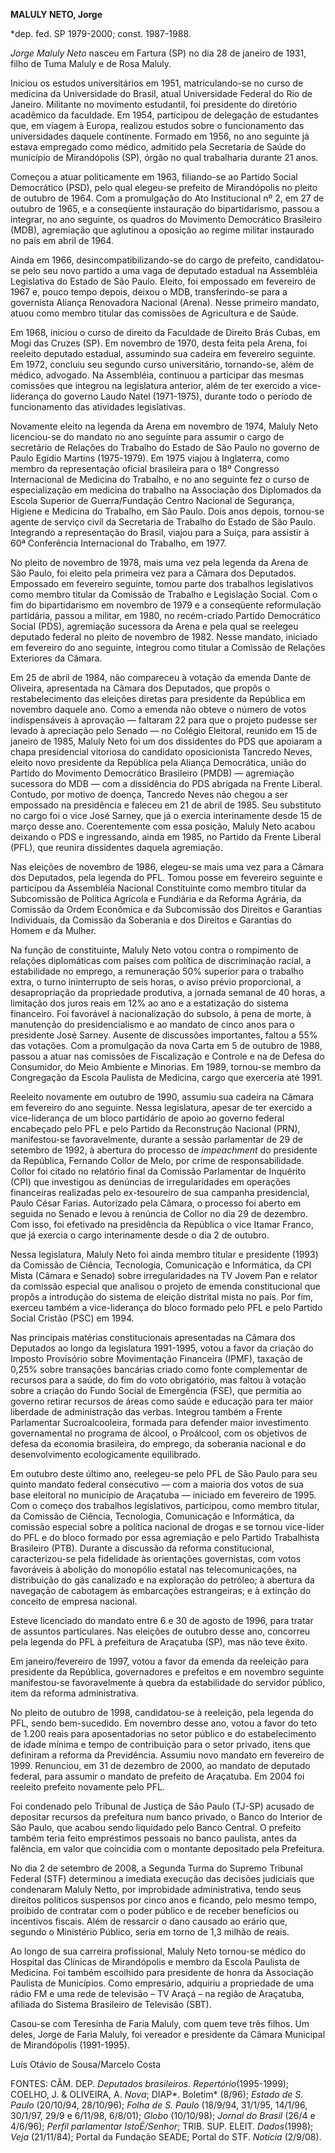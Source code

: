 **MALULY NETO, Jorge**

\*dep. fed. SP 1979-2000; const. 1987-1988.

*Jorge Maluly Neto* nasceu em Fartura (SP) no dia 28 de janeiro de 1931,
filho de Tuma Maluly e de Rosa Maluly.

Iniciou os estudos universitários em 1951, matriculando-se no curso de
medicina da Universidade do Brasil, atual Universidade Federal do Rio de
Janeiro. Militante no movimento estudantil, foi presidente do diretório
acadêmico da faculdade. Em 1954, participou de delegação de estudantes
que, em viagem à Europa, realizou estudos sobre o funcionamento das
universidades daquele continente. Formado em 1956, no ano seguinte já
estava empregado como médico, admitido pela Secretaria de Saúde do
município de Mirandópolis (SP), órgão no qual trabalharia durante 21
anos.

Começou a atuar politicamente em 1963, filiando-se ao Partido Social
Democrático (PSD), pelo qual elegeu-se prefeito de Mirandópolis no
pleito de outubro de 1964. Com a promulgação do Ato Institucional nº 2,
em 27 de outubro de 1965, e a conseqüente instauração do bipartidarismo,
passou a integrar, no ano seguinte, os quadros do Movimento Democrático
Brasileiro (MDB), agremiação que aglutinou a oposição ao regime militar
instaurado no país em abril de 1964.

Ainda em 1966, desincompatibilizando-se do cargo de prefeito,
candidatou-se pelo seu novo partido a uma vaga de deputado estadual na
Assembléia Legislativa do Estado de São Paulo. Eleito, foi empossado em
fevereiro de 1967 e, pouco tempo depois, deixou o MDB, transferindo-se
para a governista Aliança Renovadora Nacional (Arena). Nesse primeiro
mandato, atuou como membro titular das comissões de Agricultura e de
Saúde.

Em 1968, iniciou o curso de direito da Faculdade de Direito Brás Cubas,
em Mogi das Cruzes (SP). Em novembro de 1970, desta feita pela Arena,
foi reeleito deputado estadual, assumindo sua cadeira em fevereiro
seguinte. Em 1972, concluiu seu segundo curso universitário,
tornando-se, além de médico, advogado. Na Assembléia, continuou a
participar das mesmas comissões que integrou na legislatura anterior,
além de ter exercido a vice-liderança do governo Laudo Natel
(1971-1975), durante todo o período de funcionamento das atividades
legislativas.

Novamente eleito na legenda da Arena em novembro de 1974, Maluly Neto
licenciou-se do mandato no ano seguinte para assumir o cargo de
secretário de Relações do Trabalho do Estado de São Paulo no governo de
Paulo Egídio Martins (1975-1979). Em 1975 viajou à Inglaterra, como
membro da representação oficial brasileira para o 18º Congresso
Internacional de Medicina do Trabalho, e no ano seguinte fez o curso de
especialização em medicina do trabalho na Associação dos Diplomados da
Escola Superior de Guerra/Fundação Centro Nacional de Segurança, Higiene
e Medicina do Trabalho, em São Paulo. Dois anos depois, tornou-se agente
de serviço civil da Secretaria de Trabalho do Estado de São Paulo.
Integrando a representação do Brasil, viajou para a Suíça, para assistir
à 60ª Conferência Internacional do Trabalho, em 1977.

No pleito de novembro de 1978, mais uma vez pela legenda da Arena de São
Paulo, foi eleito pela primeira vez para a Câmara dos Deputados.
Empossado em fevereiro seguinte, tomou parte dos trabalhos legislativos
como membro titular da Comissão de Trabalho e Legislação Social. Com o
fim do bipartidarismo em novembro de 1979 e a conseqüente reformulação
partidária, passou a militar, em 1980, no recém-criado Partido
Democrático Social (PDS), agremiação sucessora da Arena e pela qual se
reelegeu deputado federal no pleito de novembro de 1982. Nesse mandato,
iniciado em fevereiro do ano seguinte, integrou como titular a Comissão
de Relações Exteriores da Câmara.

Em 25 de abril de 1984, não compareceu à votação da emenda Dante de
Oliveira, apresentada na Câmara dos Deputados, que propôs o
restabelecimento das eleições diretas para presidente da República em
novembro daquele ano. Como a emenda não obteve o número de votos
indispensáveis à aprovação — faltaram 22 para que o projeto pudesse ser
levado à apreciação pelo Senado — no Colégio Eleitoral, reunido em 15 de
janeiro de 1985, Maluly Neto foi um dos dissidentes do PDS que apoiaram
a chapa presidencial vitoriosa do candidato oposicionista Tancredo
Neves, eleito novo presidente da República pela Aliança Democrática,
união do Partido do Movimento Democrático Brasileiro (PMDB) — agremiação
sucessora do MDB — com a dissidência do PDS abrigada na Frente Liberal.
Contudo, por motivo de doença, Tancredo Neves não chegou a ser empossado
na presidência e faleceu em 21 de abril de 1985. Seu substituto no cargo
foi o vice José Sarney, que já o exercia interinamente desde 15 de março
desse ano. Coerentemente com essa posição, Maluly Neto acabou deixando o
PDS e ingressando, ainda em 1985, no Partido da Frente Liberal (PFL),
que reunira dissidentes daquela agremiação.

Nas eleições de novembro de 1986, elegeu-se mais uma vez para a Câmara
dos Deputados, pela legenda do PFL. Tomou posse em fevereiro seguinte e
participou da Assembléia Nacional Constituinte como membro titular da
Subcomissão de Política Agrícola e Fundiária e da Reforma Agrária, da
Comissão da Ordem Econômica e da Subcomissão dos Direitos e Garantias
Individuais, da Comissão da Soberania e dos Direitos e Garantias do
Homem e da Mulher.

Na função de constituinte, Maluly Neto votou contra o rompimento de
relações diplomáticas com países com política de discriminação racial, a
estabilidade no emprego, a remuneração 50% superior para o trabalho
extra, o turno ininterrupto de seis horas, o aviso prévio proporcional,
a desapropriação da propriedade produtiva, a jornada semanal de 40
horas, a limitação dos juros reais em 12% ao ano e a estatização do
sistema financeiro. Foi favorável à nacionalização do subsolo, à pena de
morte, à manutenção do presidencialismo e ao mandato de cinco anos para
o presidente José Sarney. Ausente de discussões importantes, faltou a
55% das votações. Com a promulgação da nova Carta em 5 de outubro de
1988, passou a atuar nas comissões de Fiscalização e Controle e na de
Defesa do Consumidor, do Meio Ambiente e Minorias. Em 1989, tornou-se
membro da Congregação da Escola Paulista de Medicina, cargo que
exerceria até 1991.

Reeleito novamente em outubro de 1990, assumiu sua cadeira na Câmara em
fevereiro do ano seguinte. Nessa legislatura, apesar de ter exercido a
vice-liderança de um bloco partidário de apoio ao governo federal
encabeçado pelo PFL e pelo Partido da Reconstrução Nacional (PRN),
manifestou-se favoravelmente, durante a sessão parlamentar de 29 de
setembro de 1992, à abertura do processo de *impeachment* do presidente
da República, Fernando Collor de Melo, por crime de responsabilidade.
Collor foi citado no relatório final da Comissão Parlamentar de
Inquérito (CPI) que investigou as denúncias de irregularidades em
operações financeiras realizadas pelo ex-tesoureiro de sua campanha
presidencial, Paulo César Farias. Autorizado pela Câmara, o processo foi
aberto em seguida no Senado e levou à renúncia de Collor no dia 29 de
dezembro. Com isso, foi efetivado na presidência da República o vice
Itamar Franco, que já exercia o cargo interinamente desde o dia 2 de
outubro.

Nessa legislatura, Maluly Neto foi ainda membro titular e presidente
(1993) da Comissão de Ciência, Tecnologia, Comunicação e Informática, da
CPI Mista (Câmara e Senado) sobre irregularidades na TV Jovem Pan e
relator da comissão especial que analisou o projeto de emenda
constitucional que propôs a introdução do sistema de eleição distrital
mista no país. Por fim, exerceu também a vice-liderança do bloco formado
pelo PFL e pelo Partido Social Cristão (PSC) em 1994.

Nas principais matérias constitucionais apresentadas na Câmara dos
Deputados ao longo da legislatura 1991-1995, votou a favor da criação do
Imposto Provisório sobre Movimentação Financeira (IPMF), taxação de
0,25% sobre transações bancárias criado como fonte complementar de
recursos para a saúde, do fim do voto obrigatório, mas faltou à votação
sobre a criação do Fundo Social de Emergência (FSE), que permitia ao
governo retirar recursos de áreas como saúde e educação para ter maior
liberdade de administração das verbas. Integrou também a Frente
Parlamentar Sucroalcooleira, formada para defender maior investimento
governamental no programa de álcool, o Proálcool, com os objetivos de
defesa da economia brasileira, do emprego, da soberania nacional e do
desenvolvimento ecologicamente equilibrado.

Em outubro deste último ano, reelegeu-se pelo PFL de São Paulo para seu
quinto mandato federal consecutivo — com a maioria dos votos de sua base
eleitoral no município de Araçatuba — iniciado em fevereiro de 1995. Com
o começo dos trabalhos legislativos, participou, como membro titular, da
Comissão de Ciência, Tecnologia, Comunicação e Informática, da comissão
especial sobre a política nacional de drogas e se tornou vice-líder do
PFL e do bloco formado por essa agremiação e pelo Partido Trabalhista
Brasileiro (PTB). Durante a discussão da reforma constitucional,
caracterizou-se pela fidelidade às orientações governistas, com votos
favoráveis à abolição do monopólio estatal nas telecomunicações, na
distribuição do gás canalizado e na exploração do petróleo; à abertura
da navegação de cabotagem às embarcações estrangeiras; e à extinção do
conceito de empresa nacional.

Esteve licenciado do mandato entre 6 e 30 de agosto de 1996, para tratar
de assuntos particulares. Nas eleições de outubro desse ano, concorreu
pela legenda do PFL à prefeitura de Araçatuba (SP), mas não teve êxito.

Em janeiro/fevereiro de 1997, votou a favor da emenda da reeleição para
presidente da República, governadores e prefeitos e em novembro seguinte
manifestou-se favoravelmente à quebra da estabilidade do servidor
público, item da reforma administrativa.

No pleito de outubro de 1998, candidatou-se à reeleição, pela legenda do
PFL, sendo bem-sucedido. Em novembro desse ano, votou a favor do teto de
1.200 reais para aposentadorias no setor público e do estabelecimento de
idade mínima e tempo de contribuição para o setor privado, itens que
definiram a reforma da Previdência. Assumiu novo mandato em fevereiro de
1999. Renunciou, em 31 de dezembro de 2000, ao mandato de deputado
federal, para assumir o mandato de prefeito de Araçatuba. Em 2004 foi
reeleito prefeito novamente pelo PFL.

Foi condenado pelo Tribunal de Justiça de São Paulo (TJ-SP) acusado de
depositar recursos da prefeitura num banco privado, o Banco do Interior
de São Paulo, que acabou sendo liquidado pelo Banco Central. O prefeito
também teria feito empréstimos pessoais no banco paulista, antes da
falência, em valor que coincidia com o montante depositado pela
Prefeitura.

No dia 2 de setembro de 2008, a Segunda Turma do Supremo Tribunal
Federal (STF) determinou a imediata execução das decisões judiciais que
condenaram Maluly Netto, por improbidade administrativa, tendo seus
direitos políticos suspensos por cinco anos e ficando, pelo mesmo tempo,
proibido de contratar com o poder público e de receber benefícios ou
incentivos fiscais. Além de ressarcir o dano causado ao erário que,
segundo o Ministério Público, seria em torno de 1,3 milhão de reais.

Ao longo de sua carreira profissional, Maluly Neto tornou-se médico do
Hospital das Clínicas de Mirandópolis e membro da Escola Paulista de
Medicina. Foi também escolhido para presidente de honra da Associação
Paulista de Municípios. Como empresário, adquiriu a propriedade de uma
rádio FM e uma rede de televisão – TV Araçá – na região de Araçatuba,
afiliada do Sistema Brasileiro de Televisão (SBT).

Casou-se com Teresinha de Faria Maluly, com quem teve três filhos. Um
deles, Jorge de Faria Maluly, foi vereador e presidente da Câmara
Municipal de Mirandópolis (1991-1995).

Luís Otávio de Sousa/Marcelo Costa

FONTES: CÂM. DEP. *Deputados brasileiros. Repertório*(1995-1999);
COELHO, J. & OLIVEIRA, A. *Nova*; DIAP*. Boletim* (8/96); *Estado de S.
Paulo* (20/10/94, 28/10/96); *Folha de S. Paulo* (18/9/94, 31/1/95,
14/1/96, 30/1/97, 29/9 e 6/11/98, 6/8/01); *Globo* (10/10/98); *Jornal
do Brasil* (26/4 e 4/6/96); *Perfil parlamentar IstoÉ/Senhor*; TRIB.
SUP. ELEIT. *Dados*(1998); *Veja* (21/11/84); Portal da Fundação SEADE;
Portal do STF. *Notícia* (2/9/08).

 
